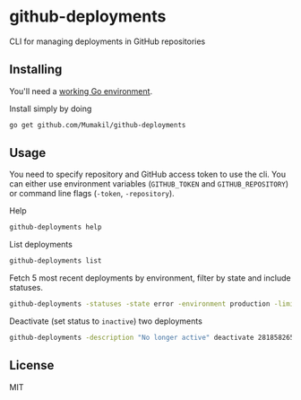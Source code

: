 # github-deployments

CLI for managing deployments in GitHub repositories

## Installing

You'll need a [working Go environment](https://golang.org/doc/install).

Install simply by doing

```sh
go get github.com/Mumakil/github-deployments
```

## Usage

You need to specify repository and GitHub access token to use the cli. You can either use environment variables (`GITHUB_TOKEN` and `GITHUB_REPOSITORY`) or command line flags (`-token`, `-repository`).

Help

```sh
github-deployments help
```

List deployments

```sh
github-deployments list
```

Fetch 5 most recent deployments by environment, filter by state and include statuses.

```sh
github-deployments -statuses -state error -environment production -limit 5 list
```

Deactivate (set status to `inactive`) two deployments

```sh
github-deployments -description "No longer active" deactivate 281858265 281858266
```

## License

MIT
